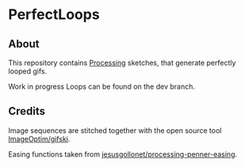 # PerfectLoops

## About

This repository contains [Processing](https://processing.org/) sketches, that generate perfectly looped gifs.

Work in progress Loops can be found on the dev branch.

## Credits

Image sequences are stitched together with the open source tool [ImageOptim/gifski](https://github.com/ImageOptim/gifski).

Easing functions taken from [jesusgollonet/processing-penner-easing](jesusgollonet/processing-penner-easing).

